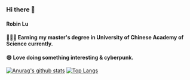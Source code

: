### Hi there 👋

#### Robin Lu

#### 🧑🏻‍💻 Earning my master's degree in University of Chinese Academy of Science currently.
#### 😄 Love doing something interesting & cyberpunk.

[![Anurag's github stats](https://github-readme-stats.vercel.app/api?username=Lqlsoftware&count_private=true&show_icons=true&hide=contribs,issues)](https://github.com/anuraghazra/github-readme-stats)
[![Top Langs](https://github-readme-stats.vercel.app/api/top-langs/?username=Lqlsoftware&hide=javascript,html,java)](https://github.com/anuraghazra/github-readme-stats)
